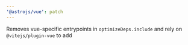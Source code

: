```yaml
---
'@astrojs/vue': patch
---
```


Removes vue-specific entrypoints in `optimizeDeps.include` and rely on `@vitejs/plugin-vue` to add
